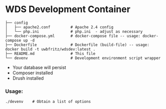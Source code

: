 
# WDS Development Container

```
├── config
│   ├── apache2.conf         # Apache 2.4 config  
│   └── php.ini              # php.ini  - adjust as necessary
├── docker-compose.yml       # docker-compose file -- usage: docker-compose up -d
├── Dockerfile               # Dockerfile (build-file) -- usage: docker build -t uwbfritz/wdsdev:latest .
├── README.md                # This file
└── devenv                   # Development environment script wrapper
```

- Your database will persist
- Composer installed
- Drush installed

### Usage:
```
./devenv    # Obtain a list of options
```
